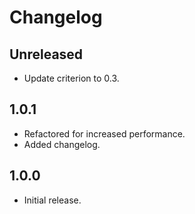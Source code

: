 # Changelog

## Unreleased

* Update criterion to 0.3.

## 1.0.1

* Refactored for increased performance.
* Added changelog.

## 1.0.0

* Initial release.
